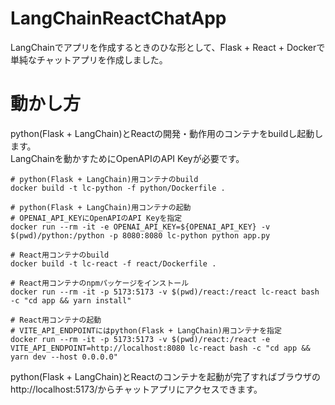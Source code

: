 # LangChainReactChatApp

LangChainでアプリを作成するときのひな形として、Flask + React + Dockerで単純なチャットアプリを作成しました。

# 動かし方
python(Flask + LangChain)とReactの開発・動作用のコンテナをbuildし起動します。  
LangChainを動かすためにOpenAPIのAPI Keyが必要です。  

```
# python(Flask + LangChain)用コンテナのbuild
docker build -t lc-python -f python/Dockerfile .

# python(Flask + LangChain)用コンテナの起動
# OPENAI_API_KEYにOpenAPIのAPI Keyを指定
docker run --rm -it -e OPENAI_API_KEY=${OPENAI_API_KEY} -v $(pwd)/python:/python -p 8080:8080 lc-python python app.py

# React用コンテナのbuild
docker build -t lc-react -f react/Dockerfile .

# React用コンテナのnpmパッケージをインストール
docker run --rm -it -p 5173:5173 -v $(pwd)/react:/react lc-react bash -c "cd app && yarn install"

# React用コンテナの起動
# VITE_API_ENDPOINTにはpython(Flask + LangChain)用コンテナを指定
docker run --rm -it -p 5173:5173 -v $(pwd)/react:/react -e VITE_API_ENDPOINT=http://localhost:8080 lc-react bash -c "cd app && yarn dev --host 0.0.0.0"
```

python(Flask + LangChain)とReactのコンテナを起動が完了すればブラウザのhttp://localhost:5173/からチャットアプリにアクセスできます。
